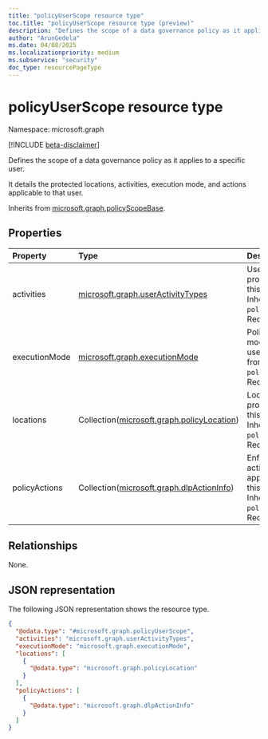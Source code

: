 ```yaml
---
title: "policyUserScope resource type"
toc.title: "policyUserScope resource type (preview)"
description: "Defines the scope of a data governance policy as it applies to a specific user."
author: "ArunGedela"
ms.date: 04/08/2025
ms.localizationpriority: medium
ms.subservice: "security"
doc_type: resourcePageType
---
```


# policyUserScope resource type

Namespace: microsoft.graph

[!INCLUDE [beta-disclaimer](../../includes/beta-disclaimer.md)]

Defines the scope of a data governance policy as it applies to a specific user.

It details the protected locations, activities, execution mode, and actions applicable to that user.

Inherits from [microsoft.graph.policyScopeBase](../resources/policyscopebase.md).

## Properties

|Property|Type|Description|
|:---|:---|:---|
|activities|[microsoft.graph.userActivityTypes](../resources/useractivitytypes.md)|User activities protected for this user. Inherited from `policyScopeBase`. Required.|
|executionMode|[microsoft.graph.executionMode](../resources/executionmode.md)|Policy execution mode for this user. Inherited from `policyScopeBase`. Required.|
|locations|Collection([microsoft.graph.policyLocation](../resources/policylocation.md))|Locations protected for this user. Inherited from `policyScopeBase`. Required.|
|policyActions|Collection([microsoft.graph.dlpActionInfo](../resources/dlpactioninfo.md))|Enforcement actions applicable to this user. Inherited from `policyScopeBase`. Required.|

## Relationships

None.

## JSON representation

The following JSON representation shows the resource type.
<!-- {
  "blockType": "resource",
  "baseType": "microsoft.graph.policyScopeBase",
  "@odata.type": "microsoft.graph.policyUserScope"
}
-->
``` json
{
  "@odata.type": "#microsoft.graph.policyUserScope",
  "activities": "microsoft.graph.userActivityTypes",
  "executionMode": "microsoft.graph.executionMode",
  "locations": [
    {
      "@odata.type": "microsoft.graph.policyLocation"
    }
  ],
  "policyActions": [
    {
      "@odata.type": "microsoft.graph.dlpActionInfo"
    }
  ]
}
```
